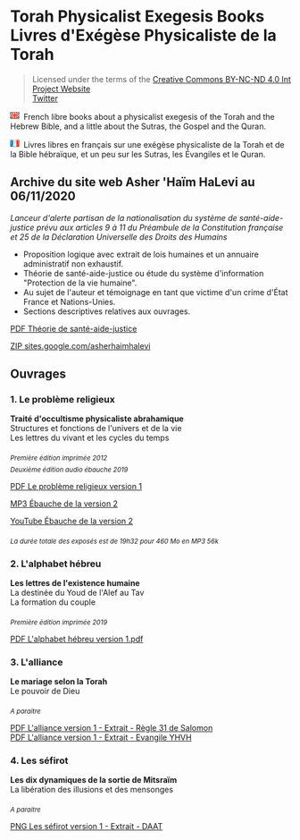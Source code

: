 # Torah Physicalist Exegesis Books<br>Livres d'Exégèse Physicaliste de la Torah

>Licensed under the terms of the [Creative Commons BY-NC-ND 4.0 Int](LICENSE)<br/>
>[Project Website](https://sites.google.com/site/asherhaimhalevi)<br/>
>[Twitter](https://twitter.com/ordisoftware)<br/>

![](https://raw.githubusercontent.com/Ordisoftware/Hebrew-Words/master/Help/flag_great_britain.png)&nbsp;&nbsp;French libre books about a physicalist exegesis of the Torah and the Hebrew Bible, and a little about the Sutras, the Gospel and the Quran.

![](https://raw.githubusercontent.com/Ordisoftware/Hebrew-Words/master/Help/flag_france.png)&nbsp;&nbsp;Livres libres en français sur une exégèse physicaliste de la Torah et de la Bible hébraïque, et un peu sur les Sutras, les Évangiles et le Quran.

## Archive du site web Asher 'Haïm HaLevi au 06/11/2020

*Lanceur d'alerte partisan de la nationalisation du système de santé-aide-justice prévu aux articles  9 à 11 du Préambule de la Constitution française et 25 de la Déclaration Universelle des Droits des Humains*

- Proposition logique avec extrait de lois humaines et un annuaire administratif non exhaustif.
- Théorie de santé-aide-justice ou étude du système d'information "Protection de la vie humaine".
- Au sujet de l'auteur et témoignage en tant que victime d'un crime d'État France et Nations-Unies.
- Sections descriptives relatives aux ouvrages.

[PDF Théorie de santé-aide-justice](Théorie%20de%20santé-aide-justice.pdf)

[ZIP sites.google.com/asherhaimhalevi](https://github.com/Ordisoftware/Torah-Physicalist-Exegesis-Books/raw/master/asherhaimhalevi%40sites.google.com.zip)

## Ouvrages

### 1. Le problème religieux

**Traité d'occultisme physicaliste abrahamique**<br>
Structures et fonctions de l'univers et de la vie<br>
Les lettres du vivant et les cycles du temps

<sub>*Première édition imprimée 2012*<br>
*Deuxième édition audio ébauche 2019*</sub>

[PDF Le problème religieux version 1](Le%20problème%20religieux%20I/Le%20problème%20religieux%20v1.pdf)<br>

[MP3 Ébauche de la version 2](Audio)<br>

[YouTube Ébauche de la version 2](https://www.youtube.com/playlist?list=PLSn7yTHwEx-DL6u9qWpRtF1vEAEVxe1Hk)<br>

<sub>*La durée totale des exposés est de 19h32 pour 460 Mo en MP3 56k*</sub>

### 2. L'alphabet hébreu

**Les lettres de l'existence humaine**<br>
La destinée du Youd de l'Alef au Tav<br>
La formation du couple

<sub>*Première édition imprimée 2019*</sub>

[PDF L'alphabet hébreu version 1.pdf](L'alphabet%20hébreu%20I/L'alphabet%20hébreu%20v1.pdf)

### 3. L'alliance

**Le mariage selon la Torah**<br>
Le pouvoir de Dieu<br>

<sub>*A paraitre*</sub>

[PDF L'alliance version 1 - Extrait - Règle 31 de Salomon](L'alliance%20I/L'alliance%20v1%20-%20Extrait%20-%20Règle%2031%20de%20Salomon.pdf)<br>
[PDF L'alliance version 1 - Extrait - Evangile YHVH](L'alliance%20I/L'alliance%20v1%20-%20Extrait%20-%20Evangile%20YHVH.pdf)

### 4. Les séfirot

**Les dix dynamiques de la sortie de Mitsraïm**<br>
La libération des illusions et des mensonges

<sub>*A paraitre*</sub>

[PNG Les séfirot version 1 - Extrait - DAAT](Les%20séfirot%20I/Les%20séfirot%20v1%20-%20Extrait%20-%20DAAT.png)